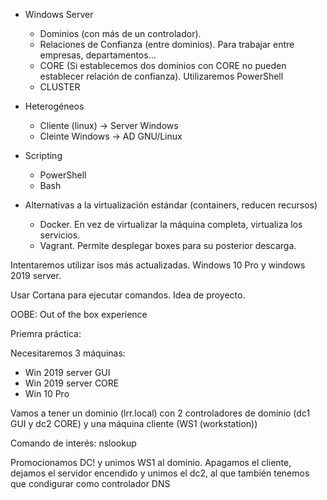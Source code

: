 - Windows Server
    - Dominios (con más de un controlador).
    - Relaciones de Confianza (entre dominios). Para trabajar entre empresas, departamentos...
    - CORE (Si establecemos dos dominios con CORE no pueden establecer relación de confianza). Utilizaremos PowerShell
    - CLUSTER

- Heterogéneos
    - Cliente (linux) -> Server Windows
    - Cleinte Windows -> AD GNU/Linux

- Scripting
    - PowerShell
    - Bash

- Alternativas a la virtualización estándar (containers, reducen recursos)
    - Docker. En vez de virtualizar la máquina completa, virtualiza los servicios.
    - Vagrant. Permite desplegar boxes para su posterior descarga.

Intentaremos utilizar isos más actualizadas. Windows 10 Pro y windows 2019 server.

Usar Cortana para ejecutar comandos. Idea de proyecto.

OOBE: Out of the box experience

Priemra práctica:

Necesitaremos 3 máquinas:

- Win 2019 server GUI
- Win 2019 server CORE
- Win 10 Pro

Vamos a tener un dominio (lrr.local) con 2 controladores de dominio (dc1 GUI y dc2 CORE) y una máquina cliente (WS1 (workstation))

Comando de interés: nslookup

Promocionamos DC! y unimos WS1 al dominio. Apagamos el cliente, dejamos el servidor encendido y unimos el dc2, al que también tenemos que condigurar como controlador DNS